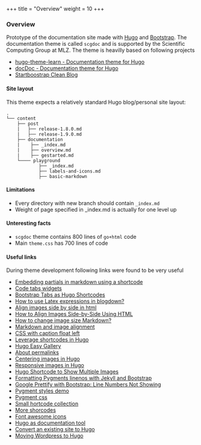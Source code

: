 +++
title = "Overview"
weight = 10
+++

### Overview

Prototype of the documentation site made with [Hugo](https://gohugo.io/) and [Bootstrap](http://getbootstrap.com/).
The documentation theme is called `scgdoc` and is supported by the Scientific Computing Group at MLZ.
The theme is heavilly based on following projects

* [hugo-theme-learn - Documentation theme for Hugo](https://github.com/gpospelov/hugo-theme-learn)
* [docDoc - Documentation theme for Hugo](https://themes.gohugo.io/docdock/)
* [Startboostrap Clean Blog](https://themes.gohugo.io/startbootstrap-clean-blog/)

#### Site layout

This theme expects a relatively standard Hugo blog/personal site layout:

```
.
└── content
    ├── post
    |   ├── release-1.8.0.md
    |   ├── release-1.9.0.md
    ├── documentation
    |    ├── _index.md
    |    ├── overview.md
    |    ├── gestarted.md
    └──── playground
            ├── _index.md
            ├── labels-and-icons.md
            ├── basic-markdown
```

#### Limitations

* Every directory with new branch should contain `_index.md`
* Weight of page specified in _index.md is actually for one level up

#### Unteresting facts

* `scgdoc` theme contains 800 lines of `go+html` code
* Main `theme.css` has 700 lines of code

#### Useful links

During theme development following links were found to be very useful

* [Embedding partials in markdown using a shortcode](https://gohugohq.com/partials/shortcode-embedding-partials-from-content-markdown-files/)
* [Code tabs widgets](https://discourse.gohugo.io/t/code-tabs-widget/975/5)
* [Bootstrap Tabs as Hugo Shortcodes](https://stackoverflow.com/questions/46207512/bootstrap-tabs-as-hugo-shortcodes)
* [How to use Latex expressions in blogdown?](https://github.com/rstudio/blogdown/issues/36)
* [Align images side by side in html](https://stackoverflow.com/questions/24680030/align-images-side-by-side-in-html)
* [How to Align Images Side-by-Side Using HTML](https://owlcation.com/stem/how-to-align-images-side-by-side)
* [How to change image size Markdown?](https://stackoverflow.com/questions/14675913/how-to-change-image-size-markdown)
* [Markdown and image alignment](https://stackoverflow.com/questions/255170/markdown-and-image-alignment#answer-5054055)
* [CSS with caption float left](https://www.w3schools.com/css/tryit.asp?filename=trycss_float3)
* [Leverage shortcodes in Hugo](https://jpescador.com/blog/leverage-shortcodes-in-hugo/)
* [Hugo Easy Gallery](https://www.liwen.id.au/heg/)
* [About permalinks](https://github.com/gohugoio/hugo/issues/1768)
* [Centering images in Hugo](http://www.ebadf.net/2016/10/19/centering-images-in-hugo/)
* [Responsive images in Hugo](https://www.adamwills.io/blog/responsive-images-hugo/)
* [Hugo Shortcode to Show Multiple Images](http://yoshiharuyamashita.com/post/hugo-shortcode-to-show-multiple-images/)
* [Formatting Pygments linenos with Jekyll and Bootstrap](https://monicagranbois.com/blog/webdev/formatting-code-with-pygments-and-jekyll/)
* [Google Prettify with Bootstrap: Line Numbers Not Showing](https://stackoverflow.com/questions/11664850/google-prettify-with-bootstrap-line-numbers-not-showing)
* [Pygment styles demo](http://pygments.org/demo/6640643/?style=native)
* [Pygment css](https://github.com/richleland/pygments-css)
* [Small hortcode collection](https://github.com/richleland/pygments-css)
* [More shorcodes](https://github.com/gohugoio/hugo/tree/master/docs/layouts/shortcodes)
* [Font awesome icons](http://astronautweb.co/snippet/font-awesome/)
* [Hugo as documentation tool](https://discourse.gohugo.io/t/hugo-as-a-documentation-tool/112/39)
* [Convert an existing site to Hugo](http://whipperstacker.com/2016/09/22/convert-an-existing-site-into-hugo/)
* [Moving Wordpress to Hugo](https://blog.philipphauer.de/moving-wordpress-hugo/)